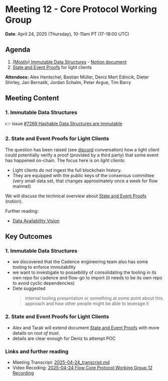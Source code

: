 # Meeting 12 - Core Protocol Working Group

**Date**: April 24, 2025 (Thursday), 10-11am PT (17-18:00 UTC)

## Agenda
1. [(Mostly) Immutable Data Structures](https://github.com/onflow/flow-go/issues/7269) - [Notion document](https://www.notion.so/flowfoundation/Malleability-Immutable-Models-1d51aee1232480b48bc1cfb280208567?pvs=4)
2. [State and Event Proofs](https://www.notion.so/flowfoundation/State-and-Event-Proofs-1d11aee123248096975ef55b1d05bb1e?pvs=4) for light clients

**Attendees:**
Alex Hentschel, Bastian Müller, Deniz Mert Edincik, Dieter Shirley, Jan Bernatik, Jordan Schalm, Peter Argue, Tim Barry

## Meeting Content

### 1. Immutable Data Structures
:point_right: issue [#7269 Hashable Data Structures are Immutable](https://github.com/onflow/flow-go/issues/7269)

### 2. State and Event Proofs for Light Clients
The question has been raised (see [discord](https://discord.com/channels/613813861610684416/1108968095982293002/1356936442772721794) conversation)
how a light client could potentially verify a proof (provided by a third party) that some event has happened on-chain. 
The focus here is on _light clients_:
* Light clients do _not_ ingest the full blockchain history.
* They are equipped with the public keys of the consensus committee (very small data set, that changes approximately once a week for flow mainnet)

We will discuss the technical overview about [State and Event Proofs](https://www.notion.so/flowfoundation/State-and-Event-Proofs-1d11aee123248096975ef55b1d05bb1e?pvs=4) (notion).

Further reading: 
* [Data Availability Vision](https://flow.com/data-availability-vision)



## Key Outcomes

### 1. Immutable Data Structures
* we discovered that the Cadence engineering team also has some tooling to enforce immutability 
* we want to investigate to possebility of consolidating the tooling in its own repo for cadence and flow-go to import
 (it needs to be its own repo to avoid cyclic dependencies)
* Dete suggested 
  > internal tooling presentation or something at some point about this approach and how other people might be able to leverage it

### 2. State and Event Proofs for Light Clients
* Alex and Tarak will extend document [State and Event Proofs](https://www.notion.so/flowfoundation/State-and-Event-Proofs-1d11aee123248096975ef55b1d05bb1e?pvs=4) with more details on _root of trust_.
* details are clear enough for Deniz to attempt POC

### Links and further reading
- Meeting Transcript: [2025-04-24_transcript.md](./2025-04-24_transcript.md)
- Video Recoding: [2025-04-24 Flow Core Protocol Working Group 12 Recording](https://drive.google.com/file/d/1k0f4kTVnnoRyPEs1c4s-5MNl70VdprLC/view?usp=drive_link)
